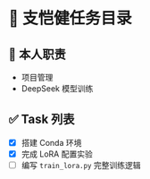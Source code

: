 # 👤 支恺健任务目录

## 📌 本人职责
- 项目管理
- DeepSeek 模型训练

## ✅ Task 列表
- [x] 搭建 Conda 环境
- [x] 完成 LoRA 配置实验
- [ ] 编写 `train_lora.py` 完整训练逻辑
